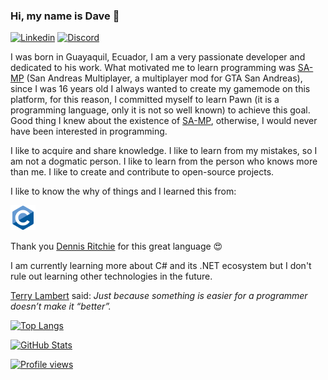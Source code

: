 ### Hi, my name is Dave  👋

[![Linkedin](https://img.shields.io/badge/-LINKEDIN-0077B5?style=for-the-badge&logo=linkedin&logoColor=white)](https://www.linkedin.com/in/dave-roman/)
[![Discord](https://dcbadge.vercel.app/api/shield/362294127322464257)](https://github.com/ashmonty/discord-md-badge)

I was born in Guayaquil, Ecuador, I am a very passionate developer and dedicated to his work. What motivated me to learn programming was [SA-MP](https://sa-mp.com/) (San Andreas Multiplayer, a multiplayer mod for GTA San Andreas), since I was 16 years old I always wanted to create my gamemode on this platform, for this reason, I committed myself to learn Pawn (it is a programming language, only it is not so well known) to achieve this goal. Good thing I knew about the existence of [SA-MP](https://sa-mp.com/), otherwise, I would never have been interested in programming.

I like to acquire and share knowledge. I like to learn from my mistakes, so I am not a dogmatic person. I like to learn from the person who knows more than me. I like to create and contribute to open-source projects. 

I like to know the why of things and I learned this from:
<p align="left"> <a href="https://www.cprogramming.com/" target="_blank" rel="noreferrer"> <img src="https://raw.githubusercontent.com/devicons/devicon/master/icons/c/c-original.svg" alt="c" width="40" height="40"/> </a> </p>

Thank you [Dennis Ritchie](https://en.wikipedia.org/wiki/Dennis_Ritchie) for this great language :heart_eyes:

I am currently learning more about C# and its .NET ecosystem but I don't rule out learning other technologies in the future.

[Terry Lambert](https://www.quora.com/Is-Go-better-in-multithreading-than-C) said: *Just because something is easier for a programmer doesn’t make it “better”.*

[![Top Langs](https://github-readme-stats.vercel.app/api/top-langs?username=mrdave1999&show_icons=true&locale=en&layout=compact&theme=tokyonight&langs_count=8)](https://github.com/anuraghazra/github-readme-stats)

[![GitHub Stats](https://github-readme-stats.vercel.app/api?username=mrdave1999&show_icons=true&count_private=true&locale=en&theme=tokyonight)](https://github.com/anuraghazra/github-readme-stats)

[![Profile views](https://gpvc.arturio.dev/MrDave1999)](https://github.com/arturssmirnovs/github-profile-views-counter)
